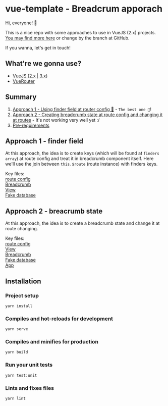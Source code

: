 # vue-template - Breadcrum apporach

Hi, everyone! 👋

This is a nice repo with some approaches to use in VueJS (2.x) projects. [You may find more here](https://github.com/open-ish/vue2-template) or change by the branch at GitHub.

If you wanna, let's get in touch!

## What're we gonna use? 
- [VueJS (2.x | 3.x)](https://vuejs.org/) 
- [VueRouter](https://router.vuejs.org/)

## Summary

1. [Approach 1 - Using finder field at router config 🚀](#Approach-1---finder-field) - `The best one 🎉`!
2. [Approach 2 - Creating breadcrumb state at route config and changing it at routes](#Approach-2---breadcrumb-state) - It's not working very well yet :/
3. [Pre-requirements](#Installation)

## Approach 1 - finder field

At this approach, the idea is to create keys (which will be found at `finders array`) at route config and treat it in breadcrumb component itself. Here we'll use the join between `this.$route` (route instance) with finders keys.

Key files: \
[route config](https://github.com/open-ish/vue2-template/blob/feat/add-breadcrumb/src/router/pets.ts) \
[Breadcrumb](https://github.com/open-ish/vue2-template/blob/feat/add-breadcrumb/src/components/Breadcrumb.vue) \
[View](https://github.com/open-ish/vue2-template/blob/feat/add-breadcrumb/src/views/Pets/Pets.vue) \
[Fake database](https://github.com/open-ish/vue2-template/blob/feat/add-breadcrumb/src/views/Pets/database.ts)

## Approach 2 - breacrumb state

At this approach, the idea is to create a breadcrumb state and change it at route changing.

Key files: \
[route config](https://github.com/open-ish/vue2-template/blob/feat/add-breadcrumb/src/router/pets2.ts) \
[View](https://github.com/open-ish/vue2-template/blob/feat/add-breadcrumb/src/views/Pets/Pets2.vue) \
[Breadcrumb](https://github.com/open-ish/vue2-template/blob/feat/add-breadcrumb/src/components/Breadcrumb.vue) \
[Fake database](https://github.com/open-ish/vue2-template/blob/feat/add-breadcrumb/src/views/Pets/database2.ts) \
[App](https://github.com/open-ish/vue2-template/blob/feat/add-breadcrumb/src/App.vue)

## Installation

### Project setup

```
yarn install
```

### Compiles and hot-reloads for development

```
yarn serve
```

### Compiles and minifies for production

```
yarn build
```

### Run your unit tests

```
yarn test:unit
```

### Lints and fixes files

```
yarn lint
```
